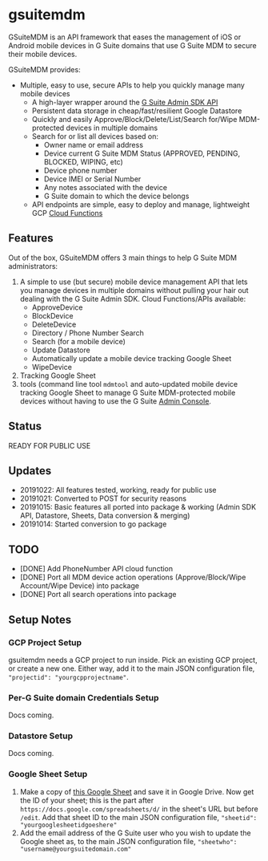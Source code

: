 # gsuitemdm
GSuiteMDM is an API framework that eases the management of iOS or Android mobile devices in G Suite domains that use G Suite MDM to secure their mobile devices. 

GSuiteMDM provides:
* Multiple, easy to use, secure APIs to help you quickly manage many mobile devices 
	* A high-layer wrapper around the [G Suite Admin SDK API](https://developers.google.com/admin-sdk)
	* Persistent data storage in cheap/fast/resilient Google Datastore
	* Quickly and easily Approve/Block/Delete/List/Search for/Wipe MDM-protected devices in multiple domains
	* Search for or list all devices based on:
		* Owner name or email address
		* Device current G Suite MDM Status (APPROVED, PENDING, BLOCKED, WIPING, etc)
		* Device phone number
		* Device IMEI or Serial Number
		* Any notes associated with the device
		* G Suite domain to which the device belongs
	* API endpoints are simple, easy to deploy and manage, lightweight GCP [Cloud Functions](https://cloud.google.com/functions/)

## Features
Out of the box, GSuiteMDM offers 3 main things to help G Suite MDM administrators:
1. A simple to use (but secure) mobile device management API that lets you manage devices in multiple domains without pulling your hair out dealing with the G Suite Admin SDK. Cloud Functions/APIs available:
	* ApproveDevice
	* BlockDevice
	* DeleteDevice
	* Directory / Phone Number Search
	* Search (for a mobile device)
	* Update Datastore
	* Automatically update a mobile device tracking Google Sheet
	* WipeDevice
2. Tracking Google Sheet
2. tools (command line tool `mdmtool` and auto-updated mobile device tracking Google Sheet to manage G Suite MDM-protected mobile devices without having to use the G Suite [Admin Console](https://admin.google.com/). 

## Status
READY FOR PUBLIC USE

## Updates
* 20191022: All features tested, working, ready for public use
* 20191021: Converted to POST for security reasons
* 20191015: Basic features all ported into package & working (Admin SDK API, Datastore, Sheets, Data conversion & merging)
* 20191014: Started conversion to go package

## TODO
* [DONE] Add PhoneNumber API cloud function
* [DONE] Port all MDM device action operations (Approve/Block/Wipe Account/Wipe Device) into package
* [DONE] Port all search operations into package

## Setup Notes

### GCP Project Setup
gsuitemdm needs a GCP project to run inside. Pick an existing GCP project, or create a new one. Either way, add it to the main JSON configuration file, `"projectid": "yourgcpprojectname"`. 

### Per-G Suite domain Credentials Setup
Docs coming. 

### Datastore Setup
Docs coming.

### Google Sheet Setup
1. Make a copy of [this Google Sheet](https://update.url) and save it in Google Drive. Now get the ID of your sheet; this is the part after `https://docs.google.com/spreadsheets/d/` in the sheet's URL but before `/edit`. Add that sheet ID to the main JSON configuration file, `"sheetid": "yourgooglesheetidgoeshere"`
2. Add the email address of the G Suite user who you wish to update the Google sheet as, to the main JSON configuration file, `"sheetwho": "username@yourgsuitedomain.com"`

